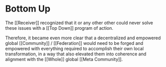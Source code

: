# Bottom Up

The [[Receiver]] recognized that it or any other other could never solve these issues with a [[Top Down]] program of action. 

Therefore, it became even more clear that a decentralized and empowered global [[Community]] / [[Federation]] would need to be forged and empowered with everything required to accomplish their own local transformation, in a way that also elevated them into coherence and alignment with the [[Whole]] global [[Meta Community]].   